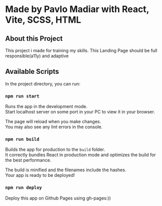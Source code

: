 # Made by Pavlo Madiar with React, Vite, SCSS, HTML 



## About this Project

This project i made for training my skills. This Landing Page should be full responsible(a11y) and adaptive

## Available Scripts

In the project directory, you can run:

### `npm run start`

Runs the app in the development mode.\
Start localhost server on some port in your PC to view it in your browser.

The page will reload when you make changes.\
You may also see any lint errors in the console.


### `npm run build`

Builds the app for production to the `build` folder.\
It correctly bundles React in production mode and optimizes the build for the best performance.

The build is minified and the filenames include the hashes.\
Your app is ready to be deployed!

### `npm run deploy`

Deploy this app on Github Pages using gh-pages:))
